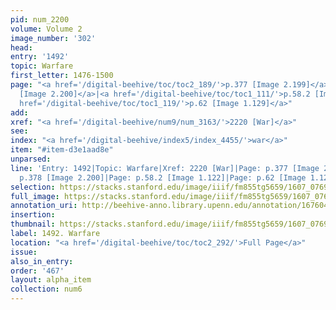 ```yaml
---
pid: num_2200
volume: Volume 2
image_number: '302'
head:
entry: '1492'
topic: Warfare
first_letter: 1476-1500
page: "<a href='/digital-beehive/toc/toc2_189/'>p.377 [Image 2.199]</a>|<a href='/digital-beehive/toc/toc2_190/'>p.378
  [Image 2.200]</a>|<a href='/digital-beehive/toc/toc1_111/'>p.58.2 [Image 1.122]</a>|<a
  href='/digital-beehive/toc/toc1_119/'>p.62 [Image 1.129]</a>"
add:
xref: "<a href='/digital-beehive/num9/num_3163/'>2220 [War]</a>"
see:
index: "<a href='/digital-beehive/index5/index_4455/'>war</a>"
item: "#item-d3e1aad8e"
unparsed:
line: 'Entry: 1492|Topic: Warfare|Xref: 2220 [War]|Page: p.377 [Image 2.199]|Page:
  p.378 [Image 2.200]|Page: p.58.2 [Image 1.122]|Page: p.62 [Image 1.129]|Index: war|#item-d3e1aad8e'
selection: https://stacks.stanford.edu/image/iiif/fm855tg5659/1607_0769/889,1473,2753,943/full/0/default.jpg
full_image: https://stacks.stanford.edu/image/iiif/fm855tg5659/1607_0769/full/full/0/default.jpg
annotation_uri: http://beehive-anno.library.upenn.edu/annotation/1676044290300
insertion:
thumbnail: https://stacks.stanford.edu/image/iiif/fm855tg5659/1607_0769/889,1473,600,180/250,/0/default.jpg
label: 1492. Warfare
location: "<a href='/digital-beehive/toc/toc2_292/'>Full Page</a>"
issue:
also_in_entry:
order: '467'
layout: alpha_item
collection: num6
---
```

